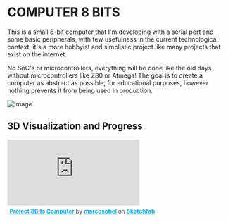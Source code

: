 **COMPUTER 8 BITS**
===============================

This is a small 8-bit computer that I'm developing with a serial port and some basic peripherals, with few usefulness in the current technological context, it's a more hobbyist and simplistic project like many projects that exist on the internet.

No SoC's or microcontrollers, everything will be done like the old days without microcontrollers like Z80 or Atmega! The goal is to create a computer as abstract as possible, for educational purposes, however nothing prevents it from being used in production.


![image](https://i.imgur.com/ElBRN8j.png)

3D Visualization and Progress
-------
<div class="sketchfab-embed-wrapper"> <iframe title="Project 8Bits Computer" frameborder="0" allowfullscreen mozallowfullscreen="true" webkitallowfullscreen="true" allow="autoplay; fullscreen; xr-spatial-tracking" xr-spatial-tracking execution-while-out-of-viewport execution-while-not-rendered web-share src="https://sketchfab.com/models/a916fd47ab864ad6afd35b8b24bc5151/embed"> </iframe> <p style="font-size: 13px; font-weight: normal; margin: 5px; color: #4A4A4A;"> <a href="https://sketchfab.com/3d-models/project-8bits-computer-a916fd47ab864ad6afd35b8b24bc5151?utm_medium=embed&utm_campaign=share-popup&utm_content=a916fd47ab864ad6afd35b8b24bc5151" target="_blank" style="font-weight: bold; color: #1CAAD9;"> Project 8Bits Computer </a> by <a href="https://sketchfab.com/marcosxpd154?utm_medium=embed&utm_campaign=share-popup&utm_content=a916fd47ab864ad6afd35b8b24bc5151" target="_blank" style="font-weight: bold; color: #1CAAD9;"> marcosobel </a> on <a href="https://sketchfab.com?utm_medium=embed&utm_campaign=share-popup&utm_content=a916fd47ab864ad6afd35b8b24bc5151" target="_blank" style="font-weight: bold; color: #1CAAD9;">Sketchfab</a></p></div>
